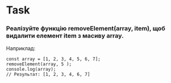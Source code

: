 # Task

### Реалізуйте функцію removeElement(array, item), щоб видалити елемент item з масиву array.

Наприклад:
```
const array = [1, 2, 3, 4, 5, 6, 7];
removeElement(array, 5 );
console.log(array);
// Результат: [1, 2, 3, 4, 6, 7]
```